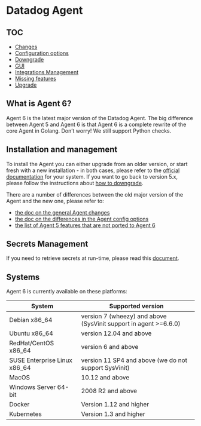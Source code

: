 # Datadog Agent

## TOC

 * [Changes][changes]
 * [Configuration options][config]
 * [Downgrade][downgrade]
 * [GUI](gui.md)
 * [Integrations Management][integration]
 * [Missing features][missing-features]
 * [Upgrade][upgrade]

## What is Agent 6?

Agent 6 is the latest major version of the Datadog Agent. The big difference
between Agent 5 and Agent 6 is that Agent 6 is a complete rewrite of the core
Agent in Golang. Don’t worry! We still support Python checks.

## Installation and management

To install the Agent you can either upgrade from an older version, or start
fresh with a new installation - in both cases, please refer to the [official
documentation](https://docs.datadoghq.com/agent/) for your system. If you want to go back to
version 5.x, please follow the instructions about [how to downgrade][downgrade].

There are a number of differences between the old major version of the Agent and
the new one, please refer to:
* [the doc on the general Agent changes][changes]
* [the doc on the differences in the Agent config options][config]
* [the list of Agent 5 features that are not ported to Agent 6][missing-features]

## Secrets Management

If you need to retrieve secrets at run-time, please read this [document][secrets].

## Systems

Agent 6 is currently available on these platforms:

| System | Supported version |
|--------|-------------------|
| Debian x86_64 | version 7 (wheezy) and above (SysVinit support in agent >=6.6.0)|
| Ubuntu x86_64 | version 12.04 and above |
| RedHat/CentOS x86_64 | version 6 and above |
| SUSE Enterprise Linux x86_64 | version 11 SP4 and above (we do not support SysVinit)|
| MacOS | 10.12 and above |
| Windows Server 64-bit |  2008 R2 and above |
| Docker | Version 1.12 and higher|
|Kubernetes | Version 1.3 and higher |


[changes]: changes.md
[config]: config.md
[downgrade]: downgrade.md
[missing-features]: missing_features.md
[upgrade]: upgrade.md
[secrets]: secrets.md
[integration]: integration.md
